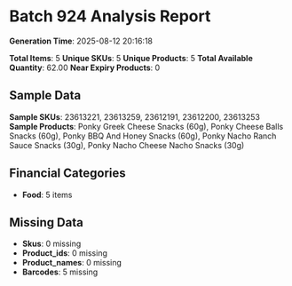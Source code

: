 # Batch 924 Analysis Report

**Generation Time**: 2025-08-12 20:16:18

**Total Items**: 5
**Unique SKUs**: 5
**Unique Products**: 5
**Total Available Quantity**: 62.00
**Near Expiry Products**: 0

## Sample Data
**Sample SKUs**: 23613221, 23613259, 23612191, 23612200, 23613253
**Sample Products**: Ponky Greek Cheese Snacks (60g), Ponky Cheese Balls Snacks (60g), Ponky BBQ And Honey Snacks (60g), Ponky Nacho Ranch Sauce Snacks (30g), Ponky Nacho Cheese Nacho Snacks (30g)

## Financial Categories
- **Food**: 5 items

## Missing Data
- **Skus**: 0 missing
- **Product_ids**: 0 missing
- **Product_names**: 0 missing
- **Barcodes**: 5 missing
